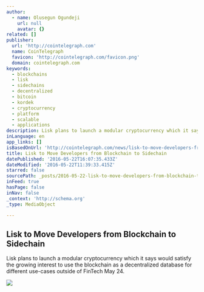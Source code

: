 ```yaml
---
author:
  - name: Olusegun Ogundeji
    url: null
    avatar: {}
related: []
publisher:
  url: 'http://cointelegraph.com'
  name: CoinTelegraph
  favicon: 'http://cointelegraph.com/favicon.png'
  domain: cointelegraph.com
keywords:
  - blockchains
  - lisk
  - sidechains
  - decentralized
  - bitcoin
  - kordek
  - cryptocurrency
  - platform
  - scalable
  - applications
description: Lisk plans to launch a modular cryptocurrency which it says would satisfy the growing interest to use the blockchain as a decentralized database for different use-cases outside of FinTech May 24.
inLanguage: en
app_links: []
isBasedOnUrl: 'http://cointelegraph.com/news/lisk-to-move-developers-from-blockchain-to-sidechain'
title: Lisk to Move Developers from Blockchain to Sidechain
datePublished: '2016-05-22T16:07:35.433Z'
dateModified: '2016-05-22T11:39:33.415Z'
starred: false
sourcePath: _posts/2016-05-22-lisk-to-move-developers-from-blockchain-to-sidechain.md
inFeed: true
hasPage: false
inNav: false
_context: 'http://schema.org'
_type: MediaObject

---
```

<article style=""><h1>Lisk to Move Developers from Blockchain to Sidechain</h1><p>Lisk plans to launch a modular cryptocurrency which it says would satisfy the growing interest to use the blockchain as a decentralized database for different use-cases outside of FinTech May 24.</p><img src="http://cointelegraph.com/images/725_aHR0cDovL2NvaW50ZWxlZ3JhcGguY29tL3N0b3JhZ2UvdXBsb2Fkcy92aWV3LzRhZDQwMzBmMTQzYzBhOTcxM2RkYzRiYjczMGRhZWVlLmpwZw==.jpg" /></article>